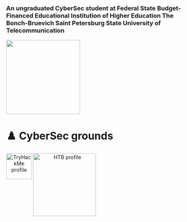<h3 align="left">An ungraduated CyberSec student at Federal State Budget-Financed Educational Institution of Higher Education The Bonch-Bruevich Saint Petersburg State University of Telecommunication</h3>
<a align="center" target="_blank" href="https://www.sut.ru/eng" title="SpbSut"><img width="200px" src="https://raw.githubusercontent.com/YWxtYXoK/YWxtYXoK/main/resources/spbsut.svg"/></a>


# :chess_pawn: CyberSec grounds
<p align="center">
  <a href="https://tryhackme.com/p/qwerty3223">
    <img align="left" alt="TryHackMe profile" width="70px" src="https://raw.githubusercontent.com/YWxtYXoK/YWxtYXoK/main/resources/tryhackme.svg"/>
  </a>
</p>
<p align="center">
  <a href="https://app.hackthebox.com/profile/504578">
    <img align="left" alt="HTB profile" width="170px" src="https://raw.githubusercontent.com/YWxtYXoK/YWxtYXoK/main/resources/logo-htb.svg"/>
  </a>
</p>
